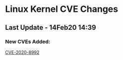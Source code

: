 
# **Linux Kernel CVE Changes**

## Last Update - 14Feb20 14:39

### **New CVEs Added:**

[CVE-2020-8992](cves/CVE-2020-8992)  


